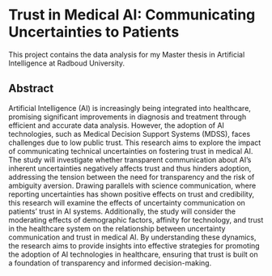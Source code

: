# Trust in Medical AI: Communicating Uncertainties to Patients
This project contains the data analysis for my Master thesis in Artificial Intelligence at Radboud University.

## Abstract
Artificial Intelligence (AI) is increasingly being integrated into healthcare, promising significant improvements in diagnosis and treatment through efficient and accurate data analysis. However, the adoption of AI technologies, such as Medical Decision Support Systems (MDSS), faces challenges due to low public trust. This research aims to explore the impact of communicating technical uncertainties on fostering trust in medical AI. The study will investigate whether transparent communication about AI’s inherent uncertainties negatively affects trust and thus hinders adoption, addressing the tension between the need for transparency and the risk of ambiguity aversion. Drawing parallels with science communication, where reporting uncertainties has shown positive effects on trust and credibility, this research will examine the effects of uncertainty communication on patients’ trust in AI systems. Additionally, the study will consider the moderating effects of demographic factors, affinity for technology, and trust in the healthcare system on the relationship between uncertainty communication and trust in medical AI. By understanding these dynamics, the research aims to provide insights into effective strategies for promoting the adoption of AI technologies in healthcare, ensuring that trust is built on a foundation of transparency and informed decision-making.

